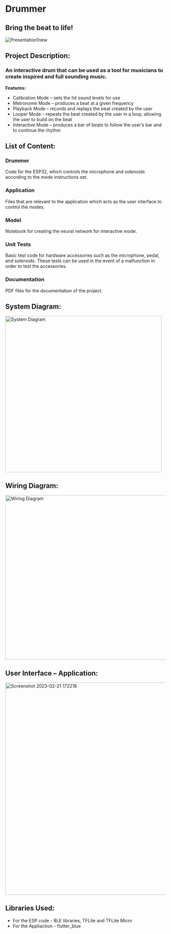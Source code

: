 # Drummer
## Bring the beat to life!
![Presentation1new](https://user-images.githubusercontent.com/73828655/219969945-8496257f-c613-41df-9d27-653ea00909c9.jpg)

## Project Description: 
### An interactive drum that can be used as a tool for musicians to create inspired and full sounding music.
**Features:**
* Calibration Mode – sets the hit sound levels for use
* Metronome Mode – produces a beat at a given frequency
* Playback Mode – records and replays the beat created by the user
* Looper Mode – repeats the beat created by the user in a loop, allowing the user to build on the beat
* Interactive Mode – produces a bar of beats to follow the user’s bar and to continue the rhythm

## List of Content:
### Drummer
Code for the ESP32, which controls the microphone and solenoids according to the mode instructions set.

### Application
Files that are relevant to the application which acts as the user interface to control the modes.

### Model
Notebook for creating the neural network for interactive mode.

### Unit Tests
Basic test code for hardware accessories such as the microphone, pedal, and solenoids. These tests can be used in the event of a malfunction in order to test the accessories.

### Documentation
PDF files for the documentation of the project.

## System Diagram:
<img width="491" alt="System Diagram" src="https://user-images.githubusercontent.com/73828655/219973078-0f813a41-0396-44d6-991f-2213a4704e01.png">

## Wiring Diagram:
<img width="517" alt="Wiring Diagram" src="https://user-images.githubusercontent.com/73828655/219972676-fe5b2391-525d-4686-9125-0112db343b68.png">

## User Interface – Application:
<img width="667" alt="Screenshot 2023-02-21 172218" src="https://user-images.githubusercontent.com/73828655/220387563-369b0c90-3bf3-4fb0-ba63-2897bf01fc3f.png">

## Libraries Used:
* For the ESP code - BLE libraries, TFLite and TFLite Micro
* For the Appliaction - flutter_blue
